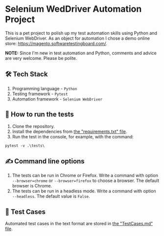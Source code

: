 # Selenium WedDriver Automation Project

This is a pet project to polish up my test automation skills 
using Python and Selenium WebDriver. As an object for automation 
I chose a demo online store: https://magento.softwaretestingboard.com/.

**NOTE:** Since I'm new in test automation and Python, comments and advice are very welcome.
Please be polite.

## 🛠️ Tech Stack
1. Programming language - `Python`
2. Testing framework - `Pytest`
3. Automation framework - `Selenium WebDriver`

## 🚀 How to run the tests
1. Clone the repository.
2. Install the dependencies from [the "requirements.txt" file](https://github.com/yuliyashibaeva/python-selenium-online-store/blob/main/requirements.txt).
3. Run the test in the console, for example, with the command:<br>
```shell
pytest -v .\tests\
```

## ✍️ Command line options
1. The tests can be run in Chrome or Firefox. Write a command with option 
`--browser=chrome` or `--browser=firefox` to choose a browser. 
The default browser is Chrome.
2. The tests can be run in a headless mode. Write a command with option 
`--headless`. The default value is `False`.

## 📝 Test Cases
Automated test cases in the text format are stored in [the "TestCases.md" file](https://github.com/yuliyashibaeva/python-selenium-online-store/blob/main/TestCases.md).